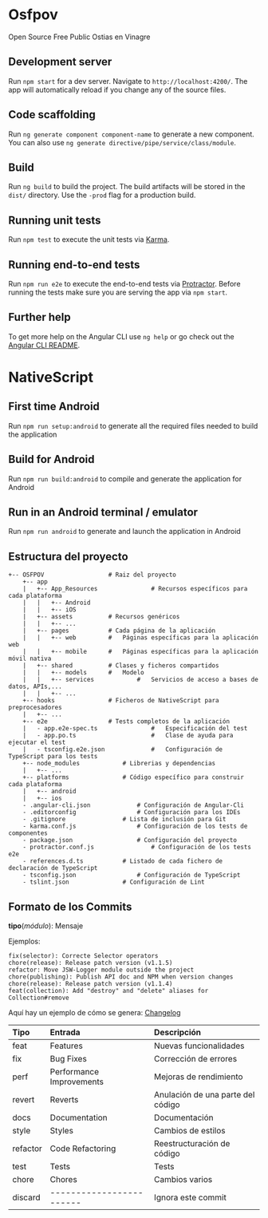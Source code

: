 # Osfpov

Open Source Free Public Ostias en Vinagre

## Development server

Run `npm start` for a dev server. Navigate to `http://localhost:4200/`. The app will automatically reload if you change any of the source files.

## Code scaffolding

Run `ng generate component component-name` to generate a new component. You can also use `ng generate directive/pipe/service/class/module`.

## Build

Run `ng build` to build the project. The build artifacts will be stored in the `dist/` directory. Use the `-prod` flag for a production build.

## Running unit tests

Run `npm test` to execute the unit tests via [Karma](https://karma-runner.github.io).

## Running end-to-end tests

Run `npm run e2e` to execute the end-to-end tests via [Protractor](http://www.protractortest.org/).
Before running the tests make sure you are serving the app via `npm start`.

## Further help

To get more help on the Angular CLI use `ng help` or go check out the [Angular CLI README](https://github.com/angular/angular-cli/blob/master/README.md).

# NativeScript

## First time Android
Run `npm run setup:android` to generate all the required files needed to build the application

## Build for Android
Run `npm run build:android` to compile and generate the application for Android

## Run in an Android terminal / emulator
Run `npm run android` to generate and launch the application in Android

## Estructura del proyecto

```
+-- OSFPOV					# Raiz del proyecto
	+-- app
	|   +-- App_Resources		        # Recursos específicos para cada plataforma
	|	|   +-- Android
	|	|   +-- iOS
	|	+-- assets			# Recursos genéricos
	|	|   +-- ...
	|	+-- pages			# Cada página de la aplicación
	|	|	+-- web			#   Páginas específicas para la aplicación web
	|	|	+-- mobile		#   Páginas específicas para la aplicación móvil nativa
	|	+-- shared			# Clases y ficheros compartidos
	|	|	+-- models		#   Modelo
	|	|	+-- services	        #   Servicios de acceso a bases de datos, APIs,...
	|	|   +-- ...
	+-- hooks				# Ficheros de NativeScript para preprocesadores
	|   +-- ...
	+-- e2e					# Tests completos de la aplicación
	|	- app.e2e-spec.ts               #   Especificación del test
	|	- app.po.ts                     #   Clase de ayuda para ejecutar el test
	|	- tsconfig.e2e.json             #   Configuración de TypeScript para los tests
	+-- node_modules			# Librerias y dependencias
	|   +-- ...
	+-- platforms				# Código específico para construir cada plataforma
	|   +-- android
	|   +-- ios
	- .angular-cli.json		        # Configuración de Angular-Cli
	- .editorconfig			        # Configuración para los IDEs
	- .gitignore				# Lista de inclusión para Git
	- karma.conf.js			        # Configuración de los tests de componentes
	- package.json			        # Configuración del proyecto
	- protractor.conf.js		        # Configuración de los tests e2e
	- references.d.ts			# Listado de cada fichero de declaración de TypeScript
	- tsconfig.json			        # Configuración de TypeScript
	- tslint.json				# Configuración de Lint
```

## Formato de los Commits

**tipo**(*módulo*): Mensaje

Ejemplos:
```
fix(selector): Correcte Selector operators
chore(release): Release patch version (v1.1.5)
refactor: Move JSW-Logger module outside the project
chore(publishing): Publish API doc and NPM when version changes
chore(release): Release patch version (v1.1.4)
feat(collection): Add "destroy" and "delete" aliases for Collection#remove
```
Aquí hay un ejemplo de cómo se genera: [Changelog](https://github.com/EastolfiWebDev/MongoPortable/blob/master/CHANGELOG.md)

| Tipo     | Entrada                  | Descripción                       |
| :------- | :----------------------- | :-------------------------------- |
| feat     | Features                 | Nuevas funcionalidades            |
| fix      | Bug Fixes                | Corrección de errores             |
| perf     | Performance Improvements | Mejoras de rendimiento            |
| revert   | Reverts                  | Anulación de una parte del código |
| docs     | Documentation            | Documentación                     |
| style    | Styles                   | Cambios de estilos                |
| refactor | Code Refactoring         | Reestructuración de código        |
| test     | Tests                    | Tests                             |
| chore    | Chores                   | Cambios varios                    |
| discard  | ------------------------ | Ignora este commit                |
